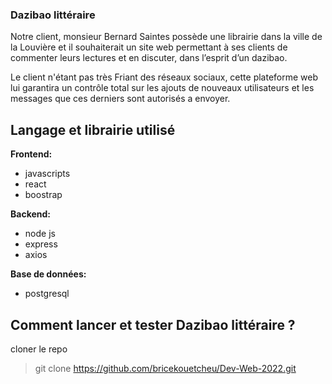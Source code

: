 ### Dazibao littéraire

Notre client, monsieur Bernard Saintes possède une librairie dans la ville de la Louvière et il souhaiterait un site web permettant 
à ses clients de commenter leurs lectures et en discuter, dans l’esprit d’un dazibao.

Le client n'étant pas très Friant des réseaux sociaux, cette plateforme web lui garantira un contrôle total sur les ajouts de nouveaux 
utilisateurs et les messages que ces derniers sont autorisés a envoyer.

## Langage et librairie utilisé

**Frontend:**
- javascripts
- react
- boostrap

**Backend:**
- node js 
- express
- axios

**Base de données:**
- postgresql

## Comment lancer et tester Dazibao littéraire ?

cloner le repo
> git clone https://github.com/bricekouetcheu/Dev-Web-2022.git
